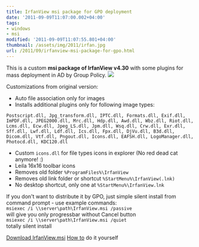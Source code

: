 ```yaml
---
title: IrfanView msi package for GPO deployment
date: '2011-09-09T11:07:00.002+04:00'
tags:
- windows
- msi
modified: '2011-09-09T11:07:55.801+04:00'
thumbnail: /assets/img/2011/irfan.jpg
url: /2011/09/irfanview-msi-package-for-gpo.html
---
```

This is a custom **msi package of IrfanView v4.30** with some plugins for mass deployment in AD by Group Policy. 
![](/assets/img/2011/irfan.jpg)  

Customizations from original version:
- Auto file association only for images
- Installs additional plugins only for following image types:
```
Postscript.dll, Jpg_transform.dll, IPTC.dll, Formats.dll, Exif.dll, ImPDF.dll, JPEG2000.dll, Mrc.dll, Hdp.dll, Awd.dll, Wbz.dll, Riot.dll, Lcms.dll, Ecw.dll, Jpeg_LS.dll, Jpm.dll, Wsq.dll, Crw.dll, Exr.dll, Sff.dll, Lwf.dll, Ldf.dll, Ics.dll, Fpx.dll, DjVu.dll, B3d.dll, Dicom.dll, Vtf.dll, Pngout.dll, Icons.dll, EAFSH.dll, LogoManager.dll, Photocd.dll, KDC120.dll
```
- Custom `icons.dll` for file types icons in explorer (No red dead cat anymore! :)
- Leila 16x16 toolbar icons
- Removes old folder `%ProgramFiles%\IrfanView`
- Removes old link folder or shortcut `%StartMenu%\IrfanView(.lnk)` 
- No desktop shortcut, only one at `%StartMenu%\IrfanView.lnk`

If you don't want to distribute it by GPO, just simple silent install from command prompt - use example commands:   
`msiexec /i \\server\path\IrfanView.msi /passive`  
will give you only progressbar without Cancel button  
`msiexec /i \\server\path\IrfanView.msi /quiet`  
totally silent install

[Download IrfanView.msi](http://ge.tt/9Zraga7)
[How to](/2011/09/howto-cook-custom-firefox-msi-for-enterprise-deployment) do it yourself
